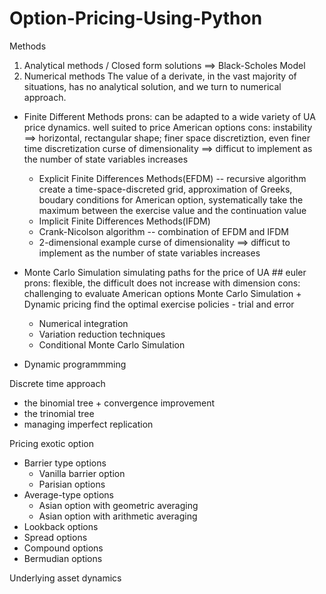 # Option-Pricing-Using-Python
Methods
1. Analytical methods / Closed form solutions ==> Black-Scholes Model 
2. Numerical methods 
The value of a derivate, in the vast majority of situations, has no analytical solution, and we turn to numerical approach. 
  - Finite Different Methods
  prons:
  can be adapted to a wide variety of UA price dynamics. 
  well suited to price American options
  cons:
  instability ==> horizontal, rectangular shape; finer space discretiztion, even finer time discretization 
  curse of dimensionality ==> difficut to implement as the number of state variables increases 
  
    - Explicit Finite Differences Methods(EFDM) -- recursive algorithm
    create a time-space-discreted grid, approximation of Greeks, boudary conditions 
    for American option, systematically take the maximum between the exercise value and the continuation value 
    - Implicit Finite Differences Methods(IFDM)
    - Crank-Nicolson algorithm  -- combination of EFDM and IFDM 
    - 2-dimensional example 
  curse of dimensionality ==> difficut to implement as the number of state variables increases 
  
  - Monte Carlo Simulation 
  simulating paths for the price of UA ## euler 
  prons:
  flexible, the difficult does not increase with dimension
  cons:
  challenging to evaluate American options 
    Monte Carlo Simulation + Dynamic pricing 
    find the optimal exercise policies - trial and error

    - Numerical integration 
    - Variation reduction techniques 
    - Conditional Monte Carlo Simulation 
   
   - Dynamic programmming  
    


Discrete time approach 
- the binomial tree + convergence improvement 
- the trinomial tree 
- managing imperfect replication 


Pricing exotic option 
- Barrier type options 
  - Vanilla barrier option
  - Parisian options 
- Average-type options
  - Asian option with geometric averaging 
  - Asian option with arithmetic averaging 
- Lookback options 
- Spread options 
- Compound options 
- Bermudian options 

Underlying asset dynamics 
